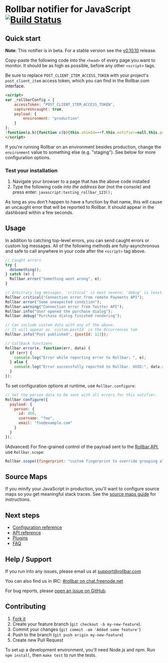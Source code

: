 # Rollbar notifier for JavaScript [![Build Status](https://api.travis-ci.org/rollbar/rollbar.js.png?branch=master)](https://travis-ci.org/rollbar/rollbar.js)

<!-- Sub:[TOC] -->

## Quick start

__Note__: This notifier is in beta. For a stable version see the [v0.10.10](https://github.com/rollbar/rollbar.js/blob/v0.10.10/README.md) release.

Copy-paste the following code into the ```<head>``` of every page you want to monitor. It should be as high as possible, before any other ```<script>``` tags.

<!-- RemoveNextIfProject -->
Be sure to replace ```POST_CLIENT_ITEM_ACCESS_TOKEN``` with your project's ```post_client_item``` access token, which you can find in the Rollbar.com interface.

<!-- EditableTextAreaStart -->
<!-- RemoveNext -->
```html
<script>
var _rollbarConfig = {
    accessToken: "POST_CLIENT_ITEM_ACCESS_TOKEN",
    captureUncaught: true,
    payload: {
        environment: "production"
    }
};
!function(a,b){function c(b){this.shimId=++f,this.notifier=null,this.parentShim=b,this.logger=function(){},a.console&&void 0===a.console.shimId&&(this.logger=a.console.log)}function d(b){var d=c;return e(function(){if(this.notifier)return this.notifier[b].apply(this.notifier,arguments);var c=this,e="scope"===b;e&&(c=new d(this));var f=Array.prototype.slice.call(arguments,0),g={shim:c,method:b,args:f,ts:new Date};return a._rollbarShimQueue.push(g),e?c:void 0})}function e(a,b){return b=b||this.logger,function(){try{return a.apply(this,arguments)}catch(c){b("Rollbar internal error:",c)}}}var f=0;c.init=function(a,b){var d=b.globalAlias||"Rollbar";if("object"==typeof a[d])return a[d];a._rollbarShimQueue=[],b=b||{};var f=new c;return e(function(){if(f.configure(b),b.captureUncaught){var c=a.onerror;a.onerror=function(){f.uncaughtError.apply(f,arguments),c&&c.apply(a,arguments)}}return a[d]=f,f},f.logger)()},c.prototype.loadFull=function(a,b,c,d){var f=e(function(){var a=b.createElement("script"),e=b.getElementsByTagName("script")[0];a.src=d.rollbarJsUrl,a.async=!c,a.onload=g,e.parentNode.insertBefore(a,e)},this.logger),g=e(function(){if(void 0===a._rollbarPayloadQueue)for(var b,c,d,e,f=new Error("rollbar.js did not load");b=a._rollbarShimQueue.shift();)for(d=b.args,e=0;e<d.length;++e)if(c=d[e],"function"==typeof c){c(f);break}},this.logger);e(function(){c?f():a.addEventListener?a.addEventListener("load",f,!1):a.attachEvent("onload",f)},this.logger)()};for(var g="log,debug,info,warn,warning,error,critical,global,configure,scope,uncaughtError".split(","),h=0;h<g.length;++h)c.prototype[g[h]]=d(g[h]);var i="//d37gvrvc0wt4s1.cloudfront.net/js/v1.0/rollbar.min.js";_rollbarConfig.rollbarJsUrl=_rollbarConfig.rollbarJsUrl||i;var j=c.init(a,_rollbarConfig);j.loadFull(a,b,!1,_rollbarConfig)}(window,document);
</script>
```
<!-- RemovePrev -->
<!-- EditableTextAreaEnd -->

If you're running Rollbar on an environment besides production, change the ```environment``` value to something else (e.g. "staging"). See below for more configuration options.
  
### Test your installation

1. Navigate your browser to a page that has the above code installed
2. Type the following code *into the address bar* (not the console) and press enter: ```javascript:testing_rollbar_123();```

As long as you don't happen to have a function by that name, this will cause an uncaught error that will be reported to Rollbar. It should appear in the dashboard within a few seconds.

## Usage

In addition to catching top-level errors, you can send caught errors or custom log messages. All of the following methods are fully-asynchronous and safe to call anywhere in your code after the ```<script>``` tag above.

```js
// Caught errors
try {
  doSomething();
} catch (e) {
  Rollbar.error("Something went wrong", e);
}

// Arbitrary log messages. 'critical' is most severe; 'debug' is least.
Rollbar.critical("Connection error from remote Payments API");
Rollbar.error("Some unexpected condition");
Rollbar.warning("Connection error from Twitter API");
Rollbar.info("User opened the purchase dialog");
Rollbar.debug("Purchase dialog finished rendering");

// Can include custom data with any of the above.
// It will appear as `custom.postId` in the Occurrences tab
Rollbar.info("Post published", {postId: 123});

// Callback functions
Rollbar.error(e, function(err, data) {
  if (err) {
    console.log("Error while reporting error to Rollbar: ", e);
  } else {
    console.log("Error successfully reported to Rollbar. UUID:", data.uuid);
  }
});
```

To set configuration options at runtime, use `Rollbar.configure`:

```js
// Set the person data to be sent with all errors for this notifier.
Rollbar.configure({
  payload: {
    person: {
      id: 456,
      username: "foo",
      email: "foo@example.com"
    }
  }
});
```

(Advanced) For fine-grained control of the payload sent to the [Rollbar API](https://rollbar.com/docs/api_items/), use `Rollbar.scope`:

```js
Rollbar.scope({fingerprint: "custom fingerprint to override grouping algorithm"}).error(err);
```

## Source Maps

If you minify your JavaScript in production, you'll want to configure source maps so you get meaningful stack traces. See the [source maps guide](https://rollbar.com/docs/guides_sourcemaps/) for instructions.

## Next steps

- [Configuration reference](https://rollbar.com/docs/notifier/rollbar.js/configuration)
- [API reference](https://rollbar.com/docs/notifier/rollbar.js/api)
- [Plugins](https://rollbar.com/docs/notifier/rollbar.js/plugins)
- [FAQ](https://rollbar.com/docs/notifier/rollbar.js/faq)

## Help / Support

If you run into any issues, please email us at [support@rollbar.com](mailto:support@rollbar.com)

You can also find us in IRC: [#rollbar on chat.freenode.net](irc://chat.freenode.net/rollbar)

For bug reports, please [open an issue on GitHub](https://github.com/rollbar/rollbar.js/issues/new).

## Contributing

1. [Fork it](https://github.com/rollbar/rollbar.js)
2. Create your feature branch (```git checkout -b my-new-feature```).
3. Commit your changes (```git commit -am 'Added some feature'```)
4. Push to the branch (```git push origin my-new-feature```)
5. Create new Pull Request

To set up a development environment, you'll need Node.js and npm. Run `npm install`, then `make test` to run the tests.
